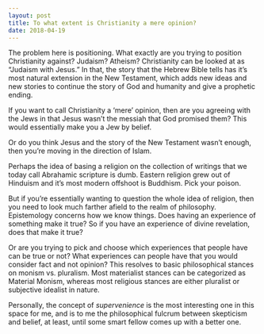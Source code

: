 ```yaml
---
layout: post
title: To what extent is Christianity a mere opinion?
date: 2018-04-19
---
```


<p>The problem here is positioning. What exactly are you trying to position Christianity against? Judaism? Atheism? Christianity can be looked at as “Judaism with Jesus.” In that, the story that the Hebrew Bible tells has it’s most natural extension in the New Testament, which adds new ideas and new stories to continue the story of God and humanity and give a prophetic ending.</p><p>If you want to call Christianity a ‘mere’ opinion, then are you agreeing with the Jews in that Jesus wasn’t the messiah that God promised them? This would essentially make you a Jew by belief.</p><p>Or do you think Jesus and the story of the New Testament wasn’t enough, then you’re moving in the direction of Islam.</p><p>Perhaps the idea of basing a religion on the collection of writings that we today call Abrahamic scripture is dumb. Eastern religion grew out of Hinduism and it’s most modern offshoot is Buddhism. Pick your poison.</p><p>But if you’re essentially wanting to question the whole idea of religion, then you need to look much farther afield to the realm of philosophy. Epistemology concerns how we know things. Does having an experience of something make it true? So if you have an experience of divine revelation, does that make it true?</p><p>Or are you trying to pick and choose which experiences that people have can be true or not? What experiences can people have that you would consider fact and not opinion? This resolves to basic philosophical stances on monism vs. pluralism. Most materialist stances can be categorized as Material Monism, whereas most religious stances are either pluralist or subjective idealist in nature.</p><p>Personally, the concept of <i>supervenience</i> is the most interesting one in this space for me, and is to me the philosophical fulcrum between skepticism and belief, at least, until some smart fellow comes up with a better one.</p>
